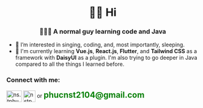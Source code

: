 <h1 align="center">👋🏼 Hi</h1>
<h3 align="center">🙋🏼‍♂️ A normal guy learning code and Java</h3>

- 👀 I’m interested in singing, coding, and, most importantly, sleeping.
- 🌱 I'm currently learning <b>Vue.js</b>, <b>React.js</b>, <b>Flutter</b>, and <b>Tailwind CSS</b> as a framework with <b>DaisyUI</b> as a plugin. I'm also trying to go deeper in Java compared to all the things I learned before.

<h3 align="left">Connect with me:</h3>
<p align="left">
<a href="https://instagram.com/ns.tphuc" target="blank"><img align="center" src="https://raw.githubusercontent.com/rahuldkjain/github-profile-readme-generator/master/src/images/icons/Social/instagram.svg" alt="ns.tphuc" height="30" width="40" /></a>
<a href="https://www.linkedin.com/in/ph%C3%BAc-nguy%E1%BB%85n-s%C4%A9-tr%E1%BB%8Dng-b3488628a/" target="blank"><img align="center" src="https://upload.wikimedia.org/wikipedia/commons/thumb/8/81/LinkedIn_icon.svg/2048px-LinkedIn_icon.svg.png" alt="nstp" height="30" width="32" /></a>
or <b style="color: green; font-size: 150%;">phucnst2104@gmail.com</b>
</p>



